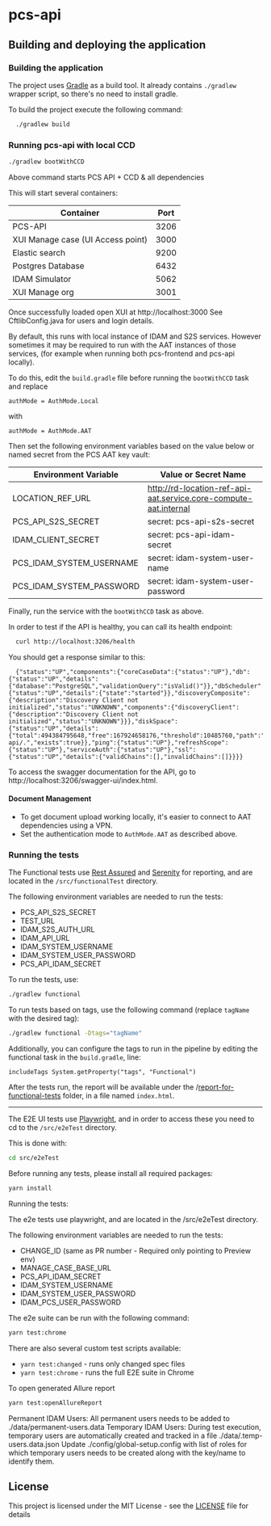 # pcs-api

## Building and deploying the application

### Building the application

The project uses [Gradle](https://gradle.org) as a build tool. It already contains
`./gradlew` wrapper script, so there's no need to install gradle.

To build the project execute the following command:

```bash
  ./gradlew build
```

### Running pcs-api with local CCD

```bash
./gradlew bootWithCCD
```
Above command starts PCS API + CCD & all dependencies

This will start several containers:

| Container                         | Port |
|-----------------------------------|------|
| PCS-API                           | 3206 |
| XUI Manage case (UI Access point) | 3000 |
| Elastic search                    | 9200 |
| Postgres Database                 | 6432 |
| IDAM Simulator                    | 5062 |
| XUI Manage org                    | 3001 |

Once successfully loaded open XUI at http://localhost:3000
See CftlibConfig.java for users and login details.

By default, this runs with local instance of IDAM and
S2S services. However sometimes it may be required to run
with the AAT instances of those services, (for example when running both pcs-frontend and pcs-api locally).

To do this, edit the `build.gradle` file before running the `bootWithCCD` task and replace

```
authMode = AuthMode.Local
```

with

```
authMode = AuthMode.AAT
```

Then set the following environment variables based on the value below or named secret
from the PCS AAT key vault:

| Environment Variable     | Value or Secret Name                                             |
|--------------------------|------------------------------------------------------------------|
| LOCATION_REF_URL         | http://rd-location-ref-api-aat.service.core-compute-aat.internal |
| PCS_API_S2S_SECRET       | secret: pcs-api-s2s-secret                                       |
| IDAM_CLIENT_SECRET       | secret: pcs-api-idam-secret                                      |
| PCS_IDAM_SYSTEM_USERNAME | secret: idam-system-user-name                                    |
| PCS_IDAM_SYSTEM_PASSWORD | secret: idam-system-user-password                                |


Finally, run the service with the `bootWithCCD` task as above.

In order to test if the API is healthy, you can call its health endpoint:

```bash
  curl http://localhost:3206/health
```

You should get a response similar to this:

```
  {"status":"UP","components":{"coreCaseData":{"status":"UP"},"db":{"status":"UP","details":{"database":"PostgreSQL","validationQuery":"isValid()"}},"dbScheduler":{"status":"UP","details":{"state":"started"}},"discoveryComposite":{"description":"Discovery Client not initialized","status":"UNKNOWN","components":{"discoveryClient":{"description":"Discovery Client not initialized","status":"UNKNOWN"}}},"diskSpace":{"status":"UP","details":{"total":494384795648,"free":167924658176,"threshold":10485760,"path":"/Users/jakegowler/Documents/HMCTS/pcs/pcs-api/.","exists":true}},"ping":{"status":"UP"},"refreshScope":{"status":"UP"},"serviceAuth":{"status":"UP"},"ssl":{"status":"UP","details":{"validChains":[],"invalidChains":[]}}}}
```

To access the swagger documentation for the API, go to http://localhost:3206/swagger-ui/index.html.

#### Document Management

- To get document upload working locally, it's easier to connect to AAT dependencies using a VPN.
- Set the authentication mode to `AuthMode.AAT` as described above.

### Running the tests

The Functional tests use [Rest Assured](https://rest-assured.io) and [Serenity](https://serenity-bdd.github.io) for reporting, and are located in the `/src/functionalTest` directory.

The following environment variables are needed to run the tests:
- PCS_API_S2S_SECRET
- TEST_URL
- IDAM_S2S_AUTH_URL
- IDAM_API_URL
- IDAM_SYSTEM_USERNAME
- IDAM_SYSTEM_USER_PASSWORD
- PCS_API_IDAM_SECRET

To run the tests, use:
```bash
./gradlew functional
````

To run tests based on tags, use the following command (replace `tagName` with the desired tag):
```bash
./gradlew functional -Dtags="tagName"
````

Additionally, you can configure the tags to run in the pipeline by editing the functional task in the `build.gradle`, line:

`includeTags System.getProperty("tags", "Functional")`

After the tests run, the report will be available under the /[report-for-functional-tests](report-for-functional-tests) folder, in a file named `index.html`.

---

The E2E UI tests use [Playwright](https://playwright.dev/), and in order to access these you need to cd to the `/src/e2eTest` directory.

This is done with:

```bash
cd src/e2eTest
````

Before running any tests, please install all required packages:

```bash
yarn install
````
Running the tests:

The e2e tests use playwright, and are located in the /src/e2eTest directory.

The following environment variables are needed to run the tests:

- CHANGE_ID (same as PR number - Required only pointing to Preview env)
- MANAGE_CASE_BASE_URL
- PCS_API_IDAM_SECRET
- IDAM_SYSTEM_USERNAME
- IDAM_SYSTEM_USER_PASSWORD
- IDAM_PCS_USER_PASSWORD

The e2e suite can be run with the following command:

```bash
yarn test:chrome
```
There are also several custom test scripts available:

- `yarn test:changed` - runs only changed spec files
- `yarn test:chrome` - runs the full E2E suite in Chrome

To open generated Allure report

```bash
yarn test:openAllureReport
```
Permanent IDAM Users:
All permanent users needs to be added to ./data/permanent-users.data
Temporary IDAM Users:
During test execution, temporary users are automatically created and tracked in a file ./data/.temp-users.data.json
Update ./config/global-setup.config with list of roles for which temporary users needs to be created along with the key/name to
identify them.

## License

This project is licensed under the MIT License - see the [LICENSE](LICENSE) file for details
